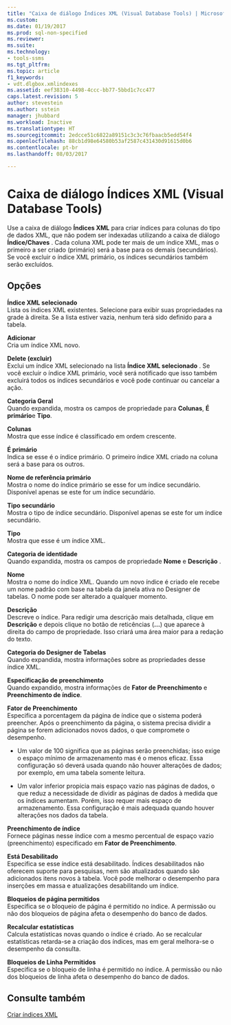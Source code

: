 ```yaml
---
title: "Caixa de diálogo Índices XML (Visual Database Tools) | Microsoft Docs"
ms.custom: 
ms.date: 01/19/2017
ms.prod: sql-non-specified
ms.reviewer: 
ms.suite: 
ms.technology:
- tools-ssms
ms.tgt_pltfrm: 
ms.topic: article
f1_keywords:
- vdt.dlgbox.xmlindexes
ms.assetid: eef38310-4498-4ccc-bb77-5bbd1c7cc477
caps.latest.revision: 5
author: stevestein
ms.author: sstein
manager: jhubbard
ms.workload: Inactive
ms.translationtype: HT
ms.sourcegitcommit: 2edcce51c6822a89151c3c3c76fbaacb5edd54f4
ms.openlocfilehash: 88cb1d98e64580b53af2587c431430d91615d0b6
ms.contentlocale: pt-br
ms.lasthandoff: 08/03/2017

---
```

# <a name="xml-indexes-dialog-box-visual-database-tools"></a>Caixa de diálogo Índices XML (Visual Database Tools)
Use a caixa de diálogo **Índices XML** para criar índices para colunas do tipo de dados XML, que não podem ser indexadas utilizando a caixa de diálogo **Índice/Chaves** . Cada coluna XML pode ter mais de um índice XML, mas o primeiro a ser criado (primário) será a base para os demais (secundários). Se você excluir o índice XML primário, os índices secundários também serão excluídos.  
  
## <a name="options"></a>Opções  
**Índice XML selecionado**  
Lista os índices XML existentes. Selecione para exibir suas propriedades na grade à direita. Se a lista estiver vazia, nenhum terá sido definido para a tabela.  
  
**Adicionar**  
Cria um índice XML novo.  
  
**Delete (excluir)**  
Exclui um índice XML selecionado na lista **Índice XML selecionado** . Se você excluir o índice XML primário, você será notificado que isso também excluirá todos os índices secundários e você pode continuar ou cancelar a ação.  
  
**Categoria Geral**  
Quando expandida, mostra os campos de propriedade para **Colunas**, **É primário**e **Tipo**.  
  
**Colunas**  
Mostra que esse índice é classificado em ordem crescente.  
  
**É primário**  
Indica se esse é o índice primário. O primeiro índice XML criado na coluna será a base para os outros.  
  
**Nome de referência primário**  
Mostra o nome do índice primário se esse for um índice secundário. Disponível apenas se este for um índice secundário.  
  
**Tipo secundário**  
Mostra o tipo de índice secundário. Disponível apenas se este for um índice secundário.  
  
**Tipo**  
Mostra que esse é um índice XML.  
  
**Categoria de identidade**  
Quando expandida, mostra os campos de propriedade **Nome** e **Descrição** .  
  
**Nome**  
Mostra o nome do índice XML. Quando um novo índice é criado ele recebe um nome padrão com base na tabela da janela ativa no Designer de tabelas. O nome pode ser alterado a qualquer momento.  
  
**Descrição**  
Descreve o índice. Para redigir uma descrição mais detalhada, clique em **Descrição** e depois clique no botão de reticências (**…**) que aparece à direita do campo de propriedade. Isso criará uma área maior para a redação do texto.  
  
**Categoria do Designer de Tabelas**  
Quando expandida, mostra informações sobre as propriedades desse índice XML.  
  
**Especificação de preenchimento**  
Quando expandido, mostra informações de **Fator de Preenchimento** e **Preenchimento de índice**.  
  
**Fator de Preenchimento**  
Especifica a porcentagem da página de índice que o sistema poderá preencher. Após o preenchimento da página, o sistema precisa dividir a página se forem adicionados novos dados, o que compromete o desempenho.  
  
-   Um valor de 100 significa que as páginas serão preenchidas; isso exige o espaço mínimo de armazenamento mas é o menos eficaz. Essa configuração só deverá usada quando não houver alterações de dados; por exemplo, em uma tabela somente leitura.  
  
-   Um valor inferior propicia mais espaço vazio nas páginas de dados, o que reduz a necessidade de dividir as páginas de dados à medida que os índices aumentam. Porém, isso requer mais espaço de armazenamento. Essa configuração é mais adequada quando houver alterações nos dados da tabela.  
  
**Preenchimento de índice**  
Fornece páginas nesse índice com a mesmo percentual de espaço vazio (preenchimento) especificado em **Fator de Preenchimento**.  
  
**Está Desabilitado**  
Especifica se esse índice está desabilitado. Índices desabilitados não oferecem suporte para pesquisas, nem são atualizados quando são adicionados itens novos à tabela. Você pode melhorar o desempenho para inserções em massa e atualizações desabilitando um índice.  
  
**Bloqueios de página permitidos**  
Especifica se o bloqueio de página é permitido no índice. A permissão ou não dos bloqueios de página afeta o desempenho do banco de dados.  
  
**Recalcular estatísticas**  
Calcula estatísticas novas quando o índice é criado. Ao se recalcular estatísticas retarda-se a criação dos índices, mas em geral melhora-se o desempenho da consulta.  
  
**Bloqueios de Linha Permitidos**  
Especifica se o bloqueio de linha é permitido no índice. A permissão ou não dos bloqueios de linha afeta o desempenho do banco de dados.  
  
## <a name="see-also"></a>Consulte também  
[Criar índices XML](http://msdn.microsoft.com/en-us/6ecac598-355d-4408-baf7-1b2e8d4cf7c1)  
  

